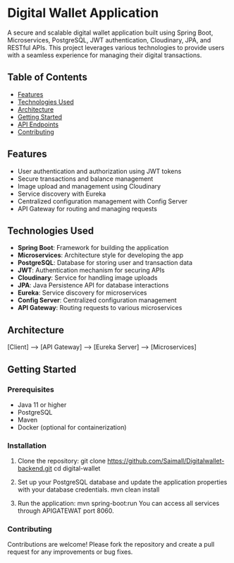 # Digital Wallet Application

A secure and scalable digital wallet application built using Spring Boot, Microservices, PostgreSQL, JWT authentication, Cloudinary, JPA, and RESTful APIs. This project leverages various technologies to provide users with a seamless experience for managing their digital transactions.

## Table of Contents

- [Features](#features)
- [Technologies Used](#technologies-used)
- [Architecture](#architecture)
- [Getting Started](#getting-started)
- [API Endpoints](#api-endpoints)
- [Contributing](#contributing)

## Features

- User authentication and authorization using JWT tokens
- Secure transactions and balance management
- Image upload and management using Cloudinary
- Service discovery with Eureka
- Centralized configuration management with Config Server
- API Gateway for routing and managing requests

## Technologies Used

- **Spring Boot**: Framework for building the application
- **Microservices**: Architecture style for developing the app
- **PostgreSQL**: Database for storing user and transaction data
- **JWT**: Authentication mechanism for securing APIs
- **Cloudinary**: Service for handling image uploads
- **JPA**: Java Persistence API for database interactions
- **Eureka**: Service discovery for microservices
- **Config Server**: Centralized configuration management
- **API Gateway**: Routing requests to various microservices

## Architecture
[Client] --> [API Gateway] --> [Eureka Server] --> [Microservices]


## Getting Started

### Prerequisites

- Java 11 or higher
- PostgreSQL
- Maven
- Docker (optional for containerization)

### Installation

1. Clone the repository:
   git clone https://github.com/Saimall/Digitalwallet-backend.git
   cd digital-wallet

2. Set up your PostgreSQL database and update the application properties with your database credentials.
    mvn clean install

3. Run the application:
   mvn spring-boot:run
You can access all services  through APIGATEWAT port 8060.


### Contributing 
Contributions are welcome! Please fork the repository and create a pull request for any improvements or bug fixes.
